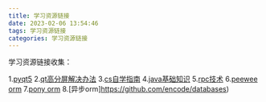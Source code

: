 ```yaml
---
title: 学习资源链接
date: 2023-02-06 13:54:46
tags: 学习资源链接
categories: 学习资源链接
---
```

学习资源链接收集：
<!--more-->
1.[pyqt5](https://pyqt5.com)
2.[qt高分屏解决办法](https://blog.csdn.net/yanlei208/article/details/119163795)
3.[cs自学指南](https://csdiy.wiki/)
4.[java基础知识](https://www.pdai.tech/md/java/basic/java-basic-oop.html)
5.[rpc技术](https://www.cnblogs.com/FG123/p/10261676.html)
6.[peewee orm](http://docs.peewee-orm.com/en/latest/peewee/relationships.html#relationships)
7.[pony orm](https://docs.ponyorm.org/queries.html)
8.[异步orm]https://github.com/encode/databases)

